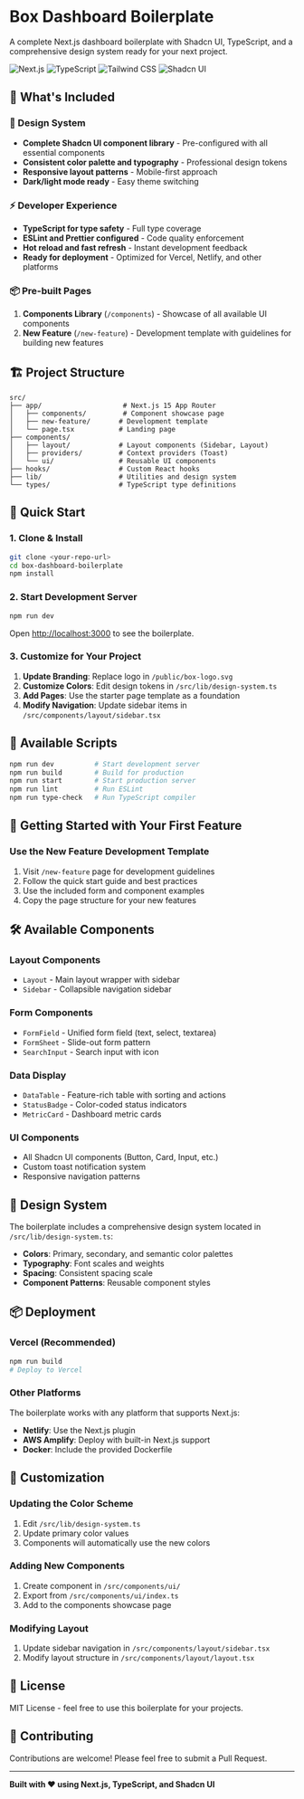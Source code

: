 # Box Dashboard Boilerplate

A complete Next.js dashboard boilerplate with Shadcn UI, TypeScript, and a comprehensive design system ready for your next project.

![Next.js](https://img.shields.io/badge/Next.js-15-black?logo=next.js)
![TypeScript](https://img.shields.io/badge/TypeScript-5-blue?logo=typescript)
![Tailwind CSS](https://img.shields.io/badge/Tailwind_CSS-3-38B2AC?logo=tailwind-css)
![Shadcn UI](https://img.shields.io/badge/Shadcn_UI-Latest-orange)

## 🚀 What's Included

### 🎨 Design System
- **Complete Shadcn UI component library** - Pre-configured with all essential components
- **Consistent color palette and typography** - Professional design tokens
- **Responsive layout patterns** - Mobile-first approach
- **Dark/light mode ready** - Easy theme switching

### ⚡ Developer Experience
- **TypeScript for type safety** - Full type coverage
- **ESLint and Prettier configured** - Code quality enforcement
- **Hot reload and fast refresh** - Instant development feedback
- **Ready for deployment** - Optimized for Vercel, Netlify, and other platforms

### 📦 Pre-built Pages

1. **Components Library** (`/components`) - Showcase of all available UI components
2. **New Feature** (`/new-feature`) - Development template with guidelines for building new features

## 🏗️ Project Structure

```
src/
├── app/                    # Next.js 15 App Router
│   ├── components/         # Component showcase page
│   ├── new-feature/       # Development template
│   └── page.tsx           # Landing page
├── components/
│   ├── layout/            # Layout components (Sidebar, Layout)
│   ├── providers/         # Context providers (Toast)
│   └── ui/                # Reusable UI components
├── hooks/                 # Custom React hooks
├── lib/                   # Utilities and design system
└── types/                 # TypeScript type definitions
```

## 🚀 Quick Start

### 1. Clone & Install

```bash
git clone <your-repo-url>
cd box-dashboard-boilerplate
npm install
```

### 2. Start Development Server

```bash
npm run dev
```

Open [http://localhost:3000](http://localhost:3000) to see the boilerplate.

### 3. Customize for Your Project

1. **Update Branding**: Replace logo in `/public/box-logo.svg`
2. **Customize Colors**: Edit design tokens in `/src/lib/design-system.ts`
3. **Add Pages**: Use the starter page template as a foundation
4. **Modify Navigation**: Update sidebar items in `/src/components/layout/sidebar.tsx`

## 📝 Available Scripts

```bash
npm run dev          # Start development server
npm run build        # Build for production
npm run start        # Start production server
npm run lint         # Run ESLint
npm run type-check   # Run TypeScript compiler
```

## 🎯 Getting Started with Your First Feature

### Use the New Feature Development Template

1. Visit `/new-feature` page for development guidelines
2. Follow the quick start guide and best practices  
3. Use the included form and component examples
4. Copy the page structure for your new features

## 🛠️ Available Components

### Layout Components
- `Layout` - Main layout wrapper with sidebar
- `Sidebar` - Collapsible navigation sidebar

### Form Components  
- `FormField` - Unified form field (text, select, textarea)
- `FormSheet` - Slide-out form pattern
- `SearchInput` - Search input with icon

### Data Display
- `DataTable` - Feature-rich table with sorting and actions
- `StatusBadge` - Color-coded status indicators
- `MetricCard` - Dashboard metric cards

### UI Components
- All Shadcn UI components (Button, Card, Input, etc.)
- Custom toast notification system
- Responsive navigation patterns

## 🎨 Design System

The boilerplate includes a comprehensive design system located in `/src/lib/design-system.ts`:

- **Colors**: Primary, secondary, and semantic color palettes
- **Typography**: Font scales and weights
- **Spacing**: Consistent spacing scale
- **Component Patterns**: Reusable component styles

## 📦 Deployment

### Vercel (Recommended)

```bash
npm run build
# Deploy to Vercel
```

### Other Platforms

The boilerplate works with any platform that supports Next.js:

- **Netlify**: Use the Next.js plugin
- **AWS Amplify**: Deploy with built-in Next.js support  
- **Docker**: Include the provided Dockerfile

## 🔧 Customization

### Updating the Color Scheme

1. Edit `/src/lib/design-system.ts`
2. Update primary color values
3. Components will automatically use the new colors

### Adding New Components

1. Create component in `/src/components/ui/`
2. Export from `/src/components/ui/index.ts`
3. Add to the components showcase page

### Modifying Layout

1. Update sidebar navigation in `/src/components/layout/sidebar.tsx`
2. Modify layout structure in `/src/components/layout/layout.tsx`

## 📄 License

MIT License - feel free to use this boilerplate for your projects.

## 🤝 Contributing

Contributions are welcome! Please feel free to submit a Pull Request.

---

**Built with ❤️ using Next.js, TypeScript, and Shadcn UI**